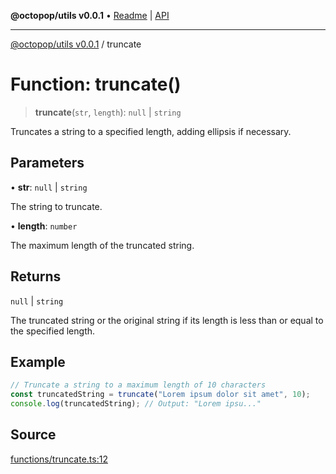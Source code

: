 **@octopop/utils v0.0.1** • [Readme](../README.md) \| [API](../globals.md)

***

[@octopop/utils v0.0.1](../README.md) / truncate

# Function: truncate()

> **truncate**(`str`, `length`): `null` \| `string`

Truncates a string to a specified length, adding ellipsis if necessary.

## Parameters

• **str**: `null` \| `string`

The string to truncate.

• **length**: `number`

The maximum length of the truncated string.

## Returns

`null` \| `string`

The truncated string or the original string if its length is less than or equal to the specified length.

## Example

```ts
// Truncate a string to a maximum length of 10 characters
const truncatedString = truncate("Lorem ipsum dolor sit amet", 10);
console.log(truncatedString); // Output: "Lorem ipsu..."
```

## Source

[functions/truncate.ts:12](https://github.com/bucharitesh/octopop/blob/d1ccec1/packages/utils/src/functions/truncate.ts#L12)
